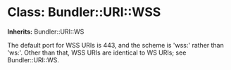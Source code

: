 # Class: Bundler::URI::WSS
**Inherits:** Bundler::URI::WS
    

The default port for WSS URIs is 443, and the scheme is 'wss:' rather than
'ws:'. Other than that, WSS URIs are identical to WS URIs; see
Bundler::URI::WS.



